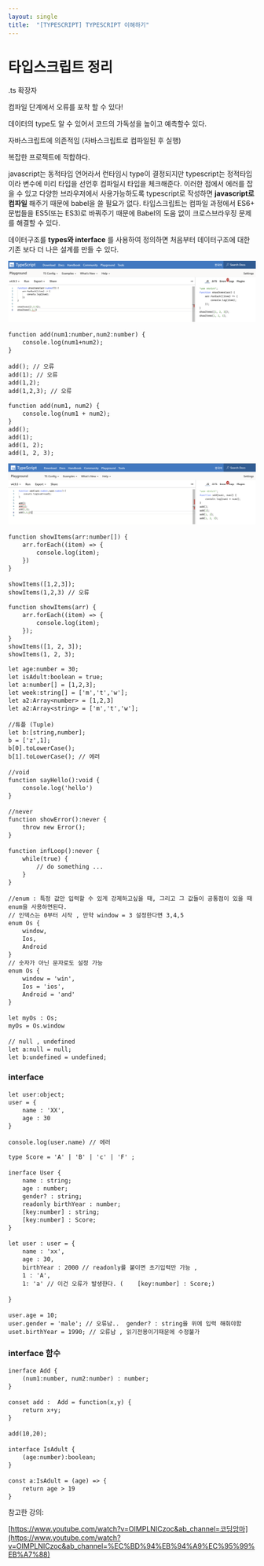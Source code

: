 ```yaml
---
layout: single
title:  "[TYPESCRIPT] TYPESCRIPT 이해하기"
---
```

# 타입스크립트 정리

.ts 확장자

컴파일 단계에서 오류를 포착 할 수 있다!

데이터의 type도 알 수 있어서 코드의 가독성을 높이고 예측할수 있다.

자바스크립트에 의존적임 (자바스크립트로 컴파일된 후 실행)

복잡한 프로젝트에 적합하다.

javascript는 동적타입 언어라서 런타임시 type이 결정되지만 typescript는 정적타입이라 변수에 미리 타입을 선언후 컴파일시 타입을 체크해준다. 이러한 점에서 에러를 잡을 수 있고 다양한 브라우저에서 사용가능하도록 typescript로 작성하면 **javascript로 컴파일** 해주기 때문에 babel을 쓸 필요가 없다. 타입스크립트는 컴파일 과정에서 ES6+ 문법들을 ES5(또는 ES3)로 바꿔주기 때문에 Babel의 도움 없이 크로스브라우징 문제를 해결할 수 있다.

데이터구조를 **types와 interface**
를 사용하여 정의하면 처음부터 데이터구조에 대한 기존 보다 더 나은 설계를 만들 수 있다.

![TYPESCRIPT](../images/blogImg/ty1.png)

```tsx
function add(num1:number,num2:number) {
    console.log(num1+num2);
}

add(); // 오류
add(1); // 오류
add(1,2);
add(1,2,3); // 오류
```

```tsx
function add(num1, num2) {
    console.log(num1 + num2);
}
add();
add(1);
add(1, 2);
add(1, 2, 3);
```
![TYPESCRIPT](../images/blogImg/ty2.png)

```tsx
function showItems(arr:number[]) {
    arr.forEach((item) => {
        console.log(item);
    })
}

showItems([1,2,3]);
showItems(1,2,3) // 오류
```

```tsx
function showItems(arr) {
    arr.forEach((item) => {
        console.log(item);
    });
}
showItems([1, 2, 3]);
showItems(1, 2, 3);
```

```tsx
let age:number = 30;
let isAdult:boolean = true;
let a:number[] = [1,2,3];
let week:string[] = ['m','t','w'];
let a2:Array<number> = [1,2,3]
let a2:Array<string> = ['m','t','w'];

//튜플 (Tuple)
let b:[string,number];
b = ['z',1];
b[0].toLowerCase();
b[1].toLowerCase(); // 에러 

//void
function sayHello():void {
	console.log('hello')
}

//never
function showError():never {
	throw new Error();
}

function infLoop():never {
	while(true) {
		// do something ... 
	}
}

//enum : 특정 값만 입력할 수 있게 강제하고싶을 때, 그리고 그 값들이 공통점이 있을 때 enum을 사용하면된다.
// 인덱스는 0부터 시작 , 만약 window = 3 설정한다면 3,4,5
enum Os {
	window, 
	Ios,
	Android
}
// 숫자가 아닌 문자로도 설정 가능 
enum Os {
	window = 'win', 
	Ios = 'ios',
	Android = 'and'
}

let myOs : Os;
myOs = Os.window

// null , undefined
let a:null = null;
let b:undefined = undefined;

```

### interface

```tsx
let user:object;
user = {
	name : 'XX',
	age : 30
}

console.log(user.name) // 에러 
```

```tsx
type Score = 'A' | 'B' | 'c' | 'F' ;

inerface User {
	name : string;
	age : number;
	gender? : string;
	readonly birthYear : number;
	[key:number] : string;
	[key:number] : Score;
}

let user : user = {
	name : 'xx',
	age : 30,
	birthYear : 2000 // readonly를 붙이면 초기입력만 가능 ,
	1 : 'A',
	1: 'a' // 이건 오류가 발생한다. (	[key:number] : Score;) 

}

user.age = 10;
user.gender = 'male'; // 오류남.. 	gender? : string을 위에 입력 해줘야함 
uset.birthYear = 1990; // 오류남 , 읽기전용이기때문에 수정불가 
```

### interface 함수

```tsx
inerface Add {
	(num1:number, num2:number) : number;
}

conset add :  Add = function(x,y) {
	return x+y;
}

add(10,20);

interface IsAdult {
	(age:number):boolean;
}

const a:IsAdult = (age) => {
	return age > 19
}
```

참고한 강의:

[https://www.youtube.com/watch?v=OIMPLNICzoc&ab_channel=코딩앙마](https://www.youtube.com/watch?v=OIMPLNICzoc&ab_channel=%EC%BD%94%EB%94%A9%EC%95%99%EB%A7%88)